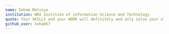 ```yaml
---
name: Soham Malviya
institution: NRI Institute of information Science and Technology
quote: Your SKILLS and your WORK will definitely and only solve your all PROBLEMS.
github_user: Soham57
---
```

